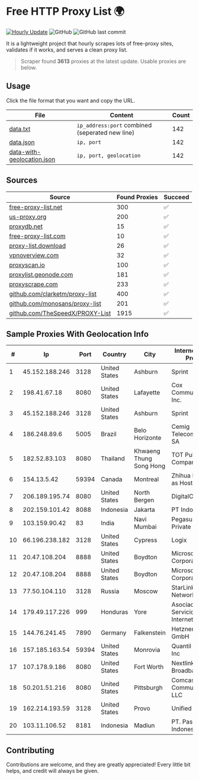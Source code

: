 
# Free HTTP Proxy List 🌍

[![Hourly Update](https://github.com/mertguvencli/http-proxy-list/actions/workflows/main.yml/badge.svg?branch=main)](https://github.com/mertguvencli/http-proxy-list/actions/workflows/main.yml)
![GitHub](https://img.shields.io/github/license/mertguvencli/http-proxy-list)
![GitHub last commit](https://img.shields.io/github/last-commit/mertguvencli/http-proxy-list)

It is a lightweight project that hourly scrapes lots of free-proxy sites, validates if it works, and serves a clean proxy list.


> Scraper found **3613** proxies at the latest update. Usable proxies are below.

## Usage

Click the file format that you want and copy the URL.


|File|Content|Count|
|----|-------|-----|
|[data.txt](https://raw.githubusercontent.com/mertguvencli/http-proxy-list/main/proxy-list/data.txt)|`ip_address:port` combined (seperated new line)|142|
|[data.json](https://raw.githubusercontent.com/mertguvencli/http-proxy-list/main/proxy-list/data.json)|`ip, port`|142|
|[data-with-geolocation.json](https://raw.githubusercontent.com/mertguvencli/http-proxy-list/main/proxy-list/data-with-geolocation.json)|`ip, port, geolocation`|142|

## Sources

|Source|Found Proxies|Succeed|
|------|-------------|-------|
|[free-proxy-list.net](https://free-proxy-list.net)|300|✅|
|[us-proxy.org](https://www.us-proxy.org)|200|✅|
|[proxydb.net](http://proxydb.net)|15|✅|
|[free-proxy-list.com](https://free-proxy-list.com/?page=&port=&type%5B%5D=http&type%5B%5D=https&up_time=0&search=Search)|10|✅|
|[proxy-list.download](https://www.proxy-list.download/HTTP)|26|✅|
|[vpnoverview.com](https://vpnoverview.com/privacy/anonymous-browsing/free-proxy-servers)|32|✅|
|[proxyscan.io](https://www.proxyscan.io)|100|✅|
|[proxylist.geonode.com](https://proxylist.geonode.com/api/proxy-list?limit=300&page=1&sort_by=lastChecked&sort_type=desc&protocols=http,https)|181|✅|
|[proxyscrape.com](https://api.proxyscrape.com/v2/?request=displayproxies&protocol=http&timeout=10000&country=all&ssl=all&anonymity=all)|233|✅|
|[github.com/clarketm/proxy-list](https://raw.githubusercontent.com/clarketm/proxy-list/master/proxy-list-raw.txt)|400|✅|
|[github.com/monosans/proxy-list](https://raw.githubusercontent.com/monosans/proxy-list/main/proxies/http.txt)|201|✅|
|[github.com/TheSpeedX/PROXY-List](https://raw.githubusercontent.com/TheSpeedX/PROXY-List/master/http.txt)|1915|✅|


## Sample Proxies With Geolocation Info

|#|Ip|Port|Country|City|Internet Service Provider|
|-|--|----|-------|----|-------------------------|
|1|45.152.188.246|3128|United States|Ashburn|Sprint|
|2|198.41.67.18|8080|United States|Lafayette|Cox Communications Inc.|
|3|45.152.188.246|3128|United States|Ashburn|Sprint|
|4|186.248.89.6|5005|Brazil|Belo Horizonte|Cemig Telecomunicações SA|
|5|182.52.83.103|8080|Thailand|Khwaeng Thung Song Hong|TOT Public Company Limited|
|6|154.13.5.42|59394|Canada|Montreal|Zhihua Lu trading as HostHub|
|7|206.189.195.74|8080|United States|North Bergen|DigitalOcean, LLC|
|8|202.159.101.42|8088|Indonesia|Jakarta|PT IndoInternet|
|9|103.159.90.42|83|India|Navi Mumbai|Pegasuswave Private Limited|
|10|66.196.238.182|3128|United States|Cypress|Logix|
|11|20.47.108.204|8888|United States|Boydton|Microsoft Corporation|
|12|20.47.108.204|8888|United States|Boydton|Microsoft Corporation|
|13|77.50.104.110|3128|Russia|Moscow|StarLink Telecom Network|
|14|179.49.117.226|999|Honduras|Yore|Asociacion De Servicio De Internet S. De RL.|
|15|144.76.241.45|7890|Germany|Falkenstein|Hetzner Online GmbH|
|16|157.185.163.54|59394|United States|Monrovia|Quantil Networks Inc|
|17|107.178.9.186|8080|United States|Fort Worth|Nextlink Broadband|
|18|50.201.51.216|8080|United States|Pittsburgh|Comcast Cable Communications, LLC|
|19|162.214.193.59|3128|United States|Provo|Unified Layer|
|20|103.11.106.52|8181|Indonesia|Madiun|PT. Pascal Indonesia|



## Contributing

Contributions are welcome, and they are greatly appreciated! Every
little bit helps, and credit will always be given.


